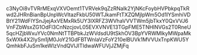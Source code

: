c3NyOi8vTVRrMExqVXVOemt1TVRVek9qZzRNalk2YjNKcFoybHVPbkpqTkRwd2JHRnBianBpUnpWcVltazFkbU50WTJkamFtTXZQMjlpWm5Od1lYSmhiVDBtY21WdFlYSnJjejAxVEMxRk5UY3lXRFZ3WVhaVVVTWm5jbTkxY0QxVVJ6VnFZbWsxZG1OdFl3CnNzcjovL05EVXVNVE13TGpFME5TNHlNVGs2T0RneU5qcHZjbWxuYVc0NmNtTTBPbkJzWVdsdU9tSkhOV3BpYVRWMlkyMWpaMk5xWXk4X2IySm1jM0JoY21GdFBTWnlaVzFoY210elBUVk1MVVUxTnpKWU5YQmhkbFJuSm1keWIzVndQVlJITldwaWFUVjJZMjFq
